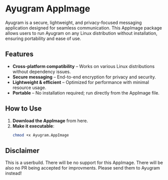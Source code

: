 # Ayugram AppImage  

Ayugram is a secure, lightweight, and privacy-focused messaging application designed for seamless communication. This AppImage package allows users to run Ayugram on any Linux distribution without installation, ensuring portability and ease of use.  

## Features  
- **Cross-platform compatibility** – Works on various Linux distributions without dependency issues.  
- **Secure messaging** – End-to-end encryption for privacy and security.  
- **Lightweight & efficient** – Optimized for performance with minimal resource usage.  
- **Portable** – No installation required; run directly from the AppImage file.  

## How to Use  
1. **Download the AppImage** from here.  
2. **Make it executable**:  
   ```bash
   chmod +x Ayugram.AppImage

## Disclaimer

This is a userbuild. There will be no support for this AppImage. There will be also no PR being accepted for improvments. Please send them to Ayugram instead!
